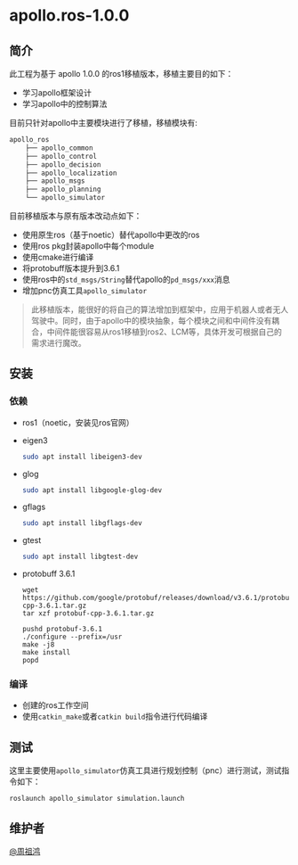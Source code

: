 # apollo.ros-1.0.0

## 简介

 此工程为基于 apollo 1.0.0 的ros1移植版本，移植主要目的如下：

- 学习apollo框架设计
- 学习apollo中的控制算法

目前只针对apollo中主要模块进行了移植，移植模块有:

```bash
apollo_ros
    ├── apollo_common
    ├── apollo_control
    ├── apollo_decision
    ├── apollo_localization
    ├── apollo_msgs
    ├── apollo_planning
    └── apollo_simulator
```

目前移植版本与原有版本改动点如下：

- 使用原生ros（基于noetic）替代apollo中更改的ros
- 使用ros pkg封装apollo中每个module
- 使用cmake进行编译
- 将protobuff版本提升到3.6.1
- 使用ros中的`std_msgs/String`替代apollo的`pd_msgs/xxx`消息
- 增加pnc仿真工具`apollo_simulator`

>此移植版本，能很好的将自己的算法增加到框架中，应用于机器人或者无人驾驶中。同时，由于apollo中的模块抽象，每个模块之间和中间件没有耦合，中间件能很容易从ros1移植到ros2、LCM等，具体开发可根据自己的需求进行魔改。

## 安装

### 依赖

- ros1（noetic，安装见ros官网）

- eigen3

  ```bash
  sudo apt install libeigen3-dev
  ```

- glog

  ```bash
  sudo apt install libgoogle-glog-dev
  ```

- gflags

  ```bash
  sudo apt install libgflags-dev 
  ```

- gtest

  ```bash
  sudo apt install libgtest-dev 
  ```

- protobuff 3.6.1

  ```shell
  wget https://github.com/google/protobuf/releases/download/v3.6.1/protobuf-cpp-3.6.1.tar.gz
  tar xzf protobuf-cpp-3.6.1.tar.gz
  
  pushd protobuf-3.6.1
  ./configure --prefix=/usr
  make -j8
  make install
  popd
  ```

### 编译

- 创建的ros工作空间
- 使用`catkin_make`或者`catkin build`指令进行代码编译

##  测试

这里主要使用`apollo_simulator`仿真工具进行规划控制（pnc）进行测试，测试指令如下：

```shell
roslaunch apollo_simulator simulation.launch
```

## 维护者

[@周祖鸿](709335543@qq.com)
